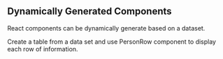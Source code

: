 ## Dynamically Generated Components

React components can be dynamically generate based on a dataset.

Create a table from a data set and use PersonRow component
to display each row of information.
